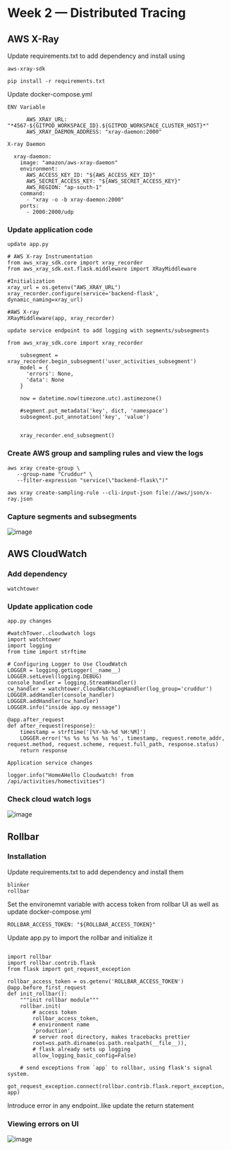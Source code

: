 # Week 2 — Distributed Tracing

## AWS X-Ray

Update requirements.txt to add dependency and install using 

```
aws-xray-sdk

pip install -r requirements.txt

```
Update docker-compose.yml

```
ENV Variable 

      AWS_XRAY_URL: "*4567-${GITPOD_WORKSPACE_ID}.${GITPOD_WORKSPACE_CLUSTER_HOST}*"
      AWS_XRAY_DAEMON_ADDRESS: "xray-daemon:2000"
      
X-ray Daemon

  xray-daemon:
    image: "amazon/aws-xray-daemon"
    environment:
      AWS_ACCESS_KEY_ID: "${AWS_ACCESS_KEY_ID}"
      AWS_SECRET_ACCESS_KEY: "${AWS_SECRET_ACCESS_KEY}"
      AWS_REGION: "ap-south-1"
    command:
      - "xray -o -b xray-daemon:2000"
    ports:
      - 2000:2000/udp

```
### Update application code

```
update app.py

# AWS X-ray Instrumentation
from aws_xray_sdk.core import xray_recorder
from aws_xray_sdk.ext.flask.middleware import XRayMiddleware

#Initialization
xray_url = os.getenv("AWS_XRAY_URL")
xray_recorder.configure(service='backend-flask', dynamic_naming=xray_url)

#AWS X-ray
XRayMiddleware(app, xray_recorder)

update service endpoint to add logging with segments/subsegments

from aws_xray_sdk.core import xray_recorder

    subsegment = xray_recorder.begin_subsegment('user_activities_subsegment')
    model = {
      'errors': None,
      'data': None
    }

    now = datetime.now(timezone.utc).astimezone()

    #segment.put_metadata('key', dict, 'namespace')
    subsegment.put_annotation('key', 'value')
    
    
    xray_recorder.end_subsegment()

```

### Create AWS group and sampling rules and view the logs

```
aws xray create-group \
   --group-name "Cruddur" \
   --filter-expression "service(\"backend-flask\")"

aws xray create-sampling-rule --cli-input-json file://aws/json/x-ray.json

```
### Capture segments and subsegments

![image](https://user-images.githubusercontent.com/18515029/221754108-48f059d7-d84d-43fe-bca5-217fee3910fb.png)


## AWS CloudWatch

### Add dependency

```
watchtower

```
### Update application code

```
app.py changes 

#watchTower..cloudwatch logs
import watchtower
import logging
from time import strftime

# Configuring Logger to Use CloudWatch
LOGGER = logging.getLogger(__name__)
LOGGER.setLevel(logging.DEBUG)
console_handler = logging.StreamHandler()
cw_handler = watchtower.CloudWatchLogHandler(log_group='cruddur')
LOGGER.addHandler(console_handler)
LOGGER.addHandler(cw_handler)
LOGGER.info("inside app.oy message")

@app.after_request
def after_request(response):
    timestamp = strftime('[%Y-%b-%d %H:%M]')
    LOGGER.error('%s %s %s %s %s %s', timestamp, request.remote_addr, request.method, request.scheme, request.full_path, response.status)
    return response
    
Application service changes

logger.info("HomeAHello Cloudwatch! from  /api/activities/homectivities")

```
### Check cloud watch logs

![image](https://user-images.githubusercontent.com/18515029/221756327-6b73f252-173d-42cb-a1fc-1a4d3af6cfff.png)


## Rollbar 

### Installation

Update requirements.txt to add dependency and install them

```
blinker
rollbar
```

Set the environemnt variable with access token from rollbar UI as well as update docker-compose.yml

```
ROLLBAR_ACCESS_TOKEN: "${ROLLBAR_ACCESS_TOKEN}"
```

Update app.py to import the rollbar and initialize it

```

import rollbar
import rollbar.contrib.flask
from flask import got_request_exception

rollbar_access_token = os.getenv('ROLLBAR_ACCESS_TOKEN')
@app.before_first_request
def init_rollbar():
    """init rollbar module"""
    rollbar.init(
        # access token
        rollbar_access_token,
        # environment name
        'production',
        # server root directory, makes tracebacks prettier
        root=os.path.dirname(os.path.realpath(__file__)),
        # flask already sets up logging
        allow_logging_basic_config=False)

    # send exceptions from `app` to rollbar, using flask's signal system.
    got_request_exception.connect(rollbar.contrib.flask.report_exception, app)

```

Introduce error in any endpoint..like update the return statement


### Viewing errors on UI

![image](https://user-images.githubusercontent.com/18515029/221750557-cb4b8221-32ed-4f2a-9bbb-e12536b0c2f3.png)
